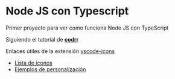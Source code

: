 # Node JS con Typescript
Primer proyecto para ver como funciona Node JS con TypeScript

Siguiendo el tutorial de [**codrr**](https://www.youtube.com/channel/UC4RowRfGUXCr9l7I1s507ng)

Enlaces útiles de la extensión [vscode-icons](https://github.com/vscode-icons/vscode-icons)
- [Lista de iconos](https://github.com/vscode-icons/vscode-icons/wiki/ListOfFiles)
- [Ejemplos de personalización](https://github.com/vscode-icons/vscode-icons/wiki/FineTuning#some-examples)